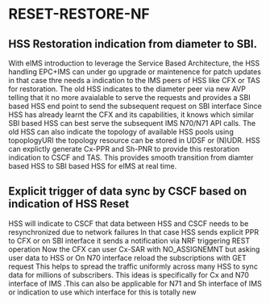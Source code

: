 # RESET-RESTORE-NF

HSS Restoration indication from diameter to SBI.
-----------------------------------------------------------------------------
With eIMS introduction to leverage the Service Based Architecture,
the HSS handling EPC+IMS can under go upgrade or maintenence for patch updates
in that case thre needs a indication to the IMS peers of HSS like CFX or TAS
for restoration.
The old HSS indicates to the diameter peer via new AVP telling that it no more avaialable
to serve the requests and provides a SBI based HSS end point to send the subsequent request on SBI interface
Since HSS has already learnt the CFX and its capabilities, it knows which similar SBI based HSS
can best serve the subsequent IMS N70/N71 API calls.
The old HSS can also indicate the topology of available HSS pools using topoplogyURI
the topology resource can be stored in UDSF or (N)UDR.
HSS can explictly generate Cx-PPR and Sh-PNR to provide this restoration indication to CSCF and TAS.
This provides smooth transition from diamter based HSS to SBI based HSS for eIMS at real time.

**Explicit trigger of data sync by CSCF based on indication of HSS Reset**
--------------------------------------------------------------------------------

HSS will indicate to CSCF that data between HSS and CSCF needs to be resynchronized due to network failures
In that case HSS sends explicit PPR to CFX or on SBI interface it sends a notification via NRF triggering REST operation
Now the CFX can user Cx-SAR with NO_ASSIGNEMNT but asking user data to HSS or
On N70 interface reload the subscriptions with GET request
This helps to spread the traffic uniformly across many HSS  to sync data for millions of subscribers.
This ideas is specifically for Cx and N70 interface of IMS .This can also be applicable for N71 and Sh interface of IMS or indication to use which interface for this is totally new 
